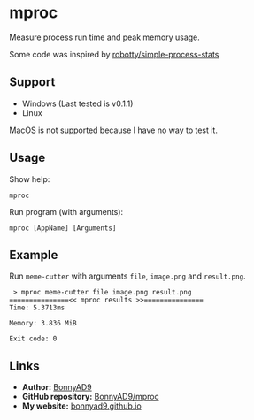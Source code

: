# mproc
Measure process run time and peak memory usage.

Some code was inspired by [robotty/simple-process-stats](https://github.com/robotty/simple-process-stats)

## Support
- Windows (Last tested is v0.1.1)
- Linux

MacOS is not supported because I have no way to test it.

## Usage
Show help:
```
mproc
```

Run program (with arguments):
```
mproc [AppName] [Arguments]
```

## Example
Run `meme-cutter` with arguments `file`, `image.png` and `result.png`.
```
 > mproc meme-cutter file image.png result.png
===============<< mproc results >>===============
Time: 5.3713ms

Memory: 3.836 MiB

Exit code: 0
```

## Links
- **Author:** [BonnyAD9](https://github.com/BonnyAD9)
- **GitHub repository:** [BonnyAD9/mproc](https://github.com/BonnyAD9/Bny.General)
- **My website:** [bonnyad9.github.io](https://bonnyad9.github.io/)
